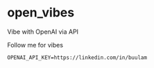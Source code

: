 # open_vibes
Vibe with OpenAI via API

Follow me for vibes

```
OPENAI_API_KEY=https://linkedin.com/in/buulam
```